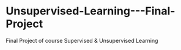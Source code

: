 # Unsupervised-Learning---Final-Project
Final Project of course Supervised &amp; Unsupervised Learning
